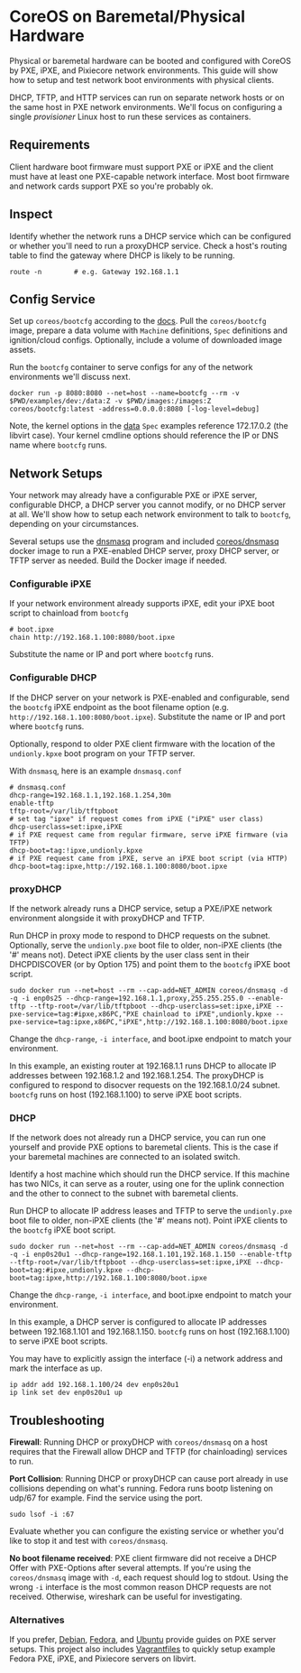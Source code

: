 
# CoreOS on Baremetal/Physical Hardware

Physical or baremetal hardware can be booted and configured with CoreOS by PXE, iPXE, and Pixiecore network environments. This guide will show how to setup and test network boot environments with physical clients.

DHCP, TFTP, and HTTP services can run on separate network hosts or on the same host in PXE network environments. We'll focus on configuring a single *provisioner* Linux host to run these services as containers.

## Requirements

Client hardware boot firmware must support PXE or iPXE and the client must have at least one PXE-capable network interface. Most boot firmware and network cards support PXE so you're probably ok.

## Inspect

Identify whether the network runs a DHCP service which can be configured or whether you'll need to run a proxyDHCP service. Check a host's routing table to find the gateway where DHCP is likely to be running.

    route -n        # e.g. Gateway 192.168.1.1

## Config Service

Set up `coreos/bootcfg` according to the [docs](bootcfg.md). Pull the `coreos/bootcfg` image, prepare a data volume with `Machine` definitions, `Spec` definitions and ignition/cloud configs. Optionally, include a volume of downloaded image assets.

Run the `bootcfg` container to serve configs for any of the network environments we'll discuss next.

    docker run -p 8080:8080 --net=host --name=bootcfg --rm -v $PWD/examples/dev:/data:Z -v $PWD/images:/images:Z coreos/bootcfg:latest -address=0.0.0.0:8080 [-log-level=debug]

Note, the kernel options in the [data](../data) `Spec` examples reference 172.17.0.2 (the libvirt case). Your kernel cmdline options should reference the IP or DNS name where `bootcfg` runs.

## Network Setups

Your network may already have a configurable PXE or iPXE server, configurable DHCP, a DHCP server you cannot modify, or no DHCP server at all. We'll show how to setup each network environment to talk to `bootcfg`, depending on your circumstances.

Several setups use the [dnsmasq](http://www.thekelleys.org.uk/dnsmasq/doc.html) program and included [coreos/dnsmasq](../dockerfiles/dnsmasq) docker image to run a PXE-enabled DHCP server, proxy DHCP server, or TFTP server as needed. Build the Docker image if needed.

### Configurable iPXE

If your network environment already supports iPXE, edit your iPXE boot script to chainload from `bootcfg`

    # boot.ipxe
    chain http://192.168.1.100:8080/boot.ipxe

Substitute the name or IP and port where `bootcfg` runs.

### Configurable DHCP

If the DHCP server on your network is PXE-enabled and configurable, send the `bootcfg` iPXE endpoint as the boot filename option (e.g. `http://192.168.1.100:8080/boot.ipxe`). Substitute the name or IP and port where `bootcfg` runs.

Optionally, respond to older PXE client firmware with the location of the `undionly.kpxe` boot program on your TFTP server.

With `dnsmasq`, here is an example `dnsmasq.conf`

    # dnsmasq.conf
    dhcp-range=192.168.1.1,192.168.1.254,30m
    enable-tftp
    tftp-root=/var/lib/tftpboot
    # set tag "ipxe" if request comes from iPXE ("iPXE" user class)
    dhcp-userclass=set:ipxe,iPXE
    # if PXE request came from regular firmware, serve iPXE firmware (via TFTP)
    dhcp-boot=tag:!ipxe,undionly.kpxe
    # if PXE request came from iPXE, serve an iPXE boot script (via HTTP)
    dhcp-boot=tag:ipxe,http://192.168.1.100:8080/boot.ipxe

### proxyDHCP

If the network already runs a DHCP service, setup a PXE/iPXE network environment alongside it with proxyDHCP and TFTP.

Run DHCP in proxy mode to respond to DHCP requests on the subnet. Optionally, serve the `undionly.pxe` boot file to older, non-iPXE clients (the '#' means not). Detect iPXE clients by the user class sent in their DHCPDISCOVER (or by Option 175) and point them to the `bootcfg` iPXE boot script.

```
sudo docker run --net=host --rm --cap-add=NET_ADMIN coreos/dnsmasq -d -q -i enp0s25 --dhcp-range=192.168.1.1,proxy,255.255.255.0 --enable-tftp --tftp-root=/var/lib/tftpboot --dhcp-userclass=set:ipxe,iPXE --pxe-service=tag:#ipxe,x86PC,"PXE chainload to iPXE",undionly.kpxe --pxe-service=tag:ipxe,x86PC,"iPXE",http://192.168.1.100:8080/boot.ipxe
```

Change the `dhcp-range`, `-i interface`, and boot.ipxe endpoint to match your environment.

In this example, an existing router at 192.168.1.1 runs DHCP to allocate IP addresses between 192.168.1.2 and 192.168.1.254. The proxyDHCP is configured to respond to disocver requests on the 192.168.1.0/24 subnet. `bootcfg` runs on host (192.168.1.100) to serve iPXE boot scripts.

### DHCP

If the network does not already run a DHCP service, you can run one yourself and provide PXE options to baremetal clients. This is the case if your baremetal machines are connected to an isolated switch.

Identify a host machine which should run the DHCP service. If this machine has two NICs, it can serve as a router, using one for the uplink connection and the other to connect to the subnet with baremetal clients.

Run DHCP to allocate IP address leases and TFTP to serve the `undionly.pxe` boot file to older, non-iPXE clients (the '#' means not). Point iPXE clients to the `bootcfg` iPXE boot script.

```
sudo docker run --net=host --rm --cap-add=NET_ADMIN coreos/dnsmasq -d -q -i enp0s20u1 --dhcp-range=192.168.1.101,192.168.1.150 --enable-tftp --tftp-root=/var/lib/tftpboot --dhcp-userclass=set:ipxe,iPXE --dhcp-boot=tag:#ipxe,undionly.kpxe --dhcp-boot=tag:ipxe,http://192.168.1.100:8080/boot.ipxe
```

Change the `dhcp-range`, `-i interface`, and boot.ipxe endpoint to match your environment.

In this example, a DHCP server is configured to allocate IP addresses between 192.168.1.101 and 192.168.1.150. `bootcfg` runs on host (192.168.1.100) to serve iPXE boot scripts.

You may have to explicitly assign the interface (-i) a network address and mark the interface as up.

    ip addr add 192.168.1.100/24 dev enp0s20u1
    ip link set dev enp0s20u1 up 

## Troubleshooting

**Firewall**: Running DHCP or proxyDHCP with `coreos/dnsmasq` on a host requires that the Firewall allow DHCP and TFTP (for chainloading) services to run.

**Port Collision**: Running DHCP or proxyDHCP can cause port already in use collisions depending on what's running. Fedora runs bootp listening on udp/67 for example. Find the service using the port.

    sudo lsof -i :67

Evaluate whether you can configure the existing service or whether you'd like to stop it and test with `coreos/dnsmasq`.

**No boot filename received**: PXE client firmware did not receive a DHCP Offer with PXE-Options after several attempts. If you're using the `coreos/dnsmasq` image with `-d`, each request should log to stdout. Using the wrong `-i` interface is the most common reason DHCP requests are not received. Otherwise, wireshark can be useful for investigating.

### Alternatives

If you prefer, [Debian](http://www.debian-administration.org/article/478/Setting_up_a_server_for_PXE_network_booting), [Fedora](https://docs.fedoraproject.org/en-US/Fedora/7/html/Installation_Guide/ap-pxe-server.html), and [Ubuntu](https://help.ubuntu.com/community/DisklessUbuntuHowto) provide guides on PXE server setups. This project also includes [Vagrantfiles](vagrant) to quickly setup example Fedora PXE, iPXE, and Pixiecore servers on libvirt.
